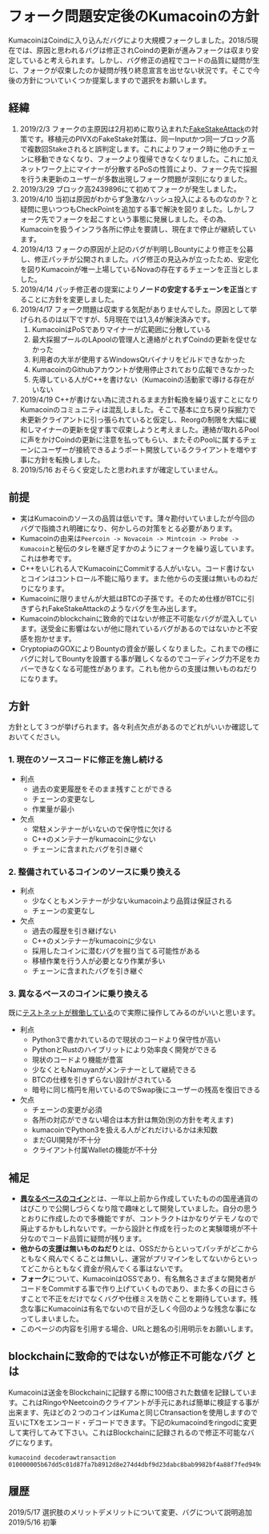 フォーク問題安定後のKumacoinの方針
====
KumacoinはCoindに入り込んだバグにより大規模フォークしました。2018/5現在では、原因と思われるバグは修正されCoindの更新が進みフォークは収まり安定していると考えられます。しかし、バグ修正の過程でコードの品質に疑問が生じ、フォークが収束したのか疑問が残り終息宣言を出せない状況です。そこで今後の方針についていくつか提案しますので選択をお願いします。

経緯
----
1. 2019/2/3 フォークの主原因は2月初めに取り込まれた[FakeStakeAttack](https://medium.com/@dsl_uiuc/fake-stake-attacks-on-chain-based-proof-of-stake-cryptocurrencies-b8b05723f806)の対策です。移植元のPIVXのFakeStake対策は、同一Inputかつ同一ブロック高で複数回Stakeされると誤判定します。これによりフォーク時に他のチェーンに移動できなくなり、フォークより復帰できなくなりました。これに加えネットワーク上にマイナーが分散するPoSの性質により、フォーク先で採掘を行う未更新のユーザーが多数出現しフォーク問題が深刻になりました。
2. 2019/3/29 ブロック高2439896にて初めてフォークが発生しました。
4. 2019/4/10 当初は原因がわからず急激なハッシュ投入によるものなのか？と疑問に思いつつもCheckPointを追加する事で解決を図りました。しかしフォーク先でフォークを起こすという事態に発展しました。その為、Kumacoinを扱うインフラ各所に停止を要請し、現在まで停止が継続しています。
5. 2019/4/13 フォークの原因が上記のバグが判明しBountyにより修正を公募し、修正パッチが公開されました。バグ修正の見込みが立ったため、安定化を図りKumacoinが唯一上場しているNovaの存在するチェーンを正当としました。
6. 2019/4/14 パッチ修正者の提案により**ノードの安定するチェーンを正当**とすることに方針を変更しました。
7. 2019/4/17 フォーク問題は収束する気配がありませんでした。原因として挙げられるのは以下ですが、5月現在では1,3,4が解決済みです。
    1. KumacoinはPoSでありマイナーが広範囲に分散している
    2. 最大採掘プールのLApoolの管理人と連絡がとれずCoindの更新を促せなかった
    3. 利用者の大半が使用するWindowsQtバイナリをビルドできなかった
    4. KumacoinのGithubアカウントが使用停止されており広報できなかった
    5. 先導している人がC++を書けない（Kumacoinの活動家で導ける存在がいない
8. 2019/4/19 C++が書けない為に流されるまま方針転換を繰り返すことになりKumacoinのコミュニティは混乱しました。そこで基本に立ち戻り採掘力で未更新クライアントに引っ張られていると仮定し、Reorgの制限を大幅に緩和しマイナーの更新を促す事で収束しようと考えました。連絡が取れるPoolに声をかけCoindの更新に注意を払ってもらい、またそのPoolに属するチェーンにユーザーが接続できるようポート開放しているクライアントを増やす事に方針を転換しました。
9. 2019/5/16 おそらく安定したと思われますが確定していません。

前提
----
* 実はKumacoinのソースの品質は低いです。薄々勘付いていましたが今回のバグで指摘され明確になり、何かしらの対策をとる必要があります。
* Kumacoinの由来は`Peercoin -> Novacoin -> Mintcoin -> Probe -> Kumacoin`と秘伝のタレを継ぎ足すかのようにフォークを繰り返しています。これは参考です。
* C++をいじれる人でKumacoinにCommitする人がいない。コード書けないとコインはコントロール不能に陥ります。また他からの支援は無いものねだりになります。
* Kumacoinに限りませんが大抵はBTCの子孫です。そのため仕様がBTCに引きずられFakeStakeAttackのようなバグを生み出します。
* Kumacoinのblockchainに致命的ではないが修正不可能なバグが混入しています。送受金に影響はないが他に隠れているバグがあるのではないかと不安感を抱かせます。
* CryptopiaのGOXによりBountyの資金が厳しくなりました。これまでの様にバグに対してBountyを設置する事が難しくなるのでコーディング力不足をカバーできなくなる可能性があります。これも他からの支援は無いものねだりになります。

方針
----
方針として３つが挙げられます。各々利点欠点があるのでどれがいいか確認しておいてください。

### 1. 現在のソースコードに修正を施し続ける
* 利点
    * 過去の変更履歴をそのまま残すことができる
    * チェーンの変更なし
    * 作業量が最小
* 欠点
    * 常駐メンテナーがいないので保守性に欠ける
    * C++のメンテナーがkumacoinに少ない
    * チェーンに含まれたバグを引き継ぐ

### 2. 整備されているコインのソースに乗り換える
* 利点
    * 少なくともメンテナーが少ないkumacoinより品質は保証される
    * チェーンの変更なし
* 欠点
    * 過去の履歴を引き継げない
    * C++のメンテナーがkumacoinに少ない
    * 採用したコインに潜むバグを掘り当てる可能性がある
    * 移植作業を行う人が必要となり作業が多い
    * チェーンに含まれたバグを引き継ぐ

### 3. 異なるベースのコインに乗り換える
既に[テストネットが稼働している](https://hackmd.io/s/SJwtbBpI4)ので実際に操作してみるのがいいと思います。
* 利点
    * Python3で書かれているので現状のコードより保守性が高い
    * PythonとRustのハイブリットにより効率良く開発ができる
    * 現状のコードより機能が豊富
    * 少なくともNamuyanがメンテナーとして継続できる
    * BTCの仕様を引きずらない設計がされている
    * 暗号に同じ楕円を用いているのでSwap後にユーザーの残高を復旧できる
* 欠点
    * チェーンの変更が必須
    * 各所の対応ができない場合は本方針は無効(別の方針を考えます)
    * kumacoinでPython3を扱える人がどれだけいるかは未知数
    * まだGUI開発が不十分
    * クライアント付属Walletの機能が不十分

補足
----
* [**異なるベースのコイン**](https://pycontract.tk)とは、一年以上前から作成していたものの国産通貨のはびこりで公開しづらくなり陰で趣味として開発していました。自分の思うとおりに作成したので多機能ですが、コントラクトはかなりゲテモノなので廃止するかもしれないです。一から設計と作成を行ったのと実験環境が不十分なのでコード品質に疑問が残ります。
* **他からの支援は無いものねだり**とは、OSSだからといってパッチがどこからともなく飛んでくることは無いし、運営がプリマインをしてないからといってどこからともなく資金が飛んでくる事はないです。
* **フォーク**について、KumacoinはOSSであり、有名無名さまざまな開発者がコードをCommitする事で作り上げていくものであり、また多くの目にさらすことで不正をだけでなくバグや仕様ミスを防ぐことを期待しています。残念な事にKumacoinは有名でないので目が乏しく今回のような残念な事になってしまいました。
* このページの内容を引用する場合、URLと題名の引用明示をお願いします。

blockchainに致命的ではないが修正不可能なバグ とは
----
Kumacoinは送金をBlockchainに記録する際に100倍された数値を記録しています。これはRingoやNeetcoinのクライアントが手元にあれば簡単に検証する事が出来ます、先ほどの２つのコインはKumaと同じCtransactionを使用しますので互いにTXをエンコード・デコードできます。下記のkumacoindをringodに変更して実行してみて下さい。これはBlockchainに記録されるので修正不可能なバグになります。
```bash=
kumacoind decoderawtransaction 010000005b67dd5c01d87fa7b8912d8e274d4dbf9d23dabc8bab9982bf4a88f7fed949d0901993b55e010000004a493046022100978dba5442aea2d451e7b5f2dfd66d6f8a99281ed210834bc89fc492eb1e382c022100d0de7f4bb594db7042dae20e0dd1cd7ad75025ecf661eaa25c009008b8e045a401ffffffff03000000000000000000b0709edf01000000232103fb5c0fa6d8fc31ee7ea9bf6fa2bba7fdae1afb41b7f2b821562f2ec798f8fcacace88a9edf01000000232103fb5c0fa6d8fc31ee7ea9bf6fa2bba7fdae1afb41b7f2b821562f2ec798f8fcacac00000000
```

履歴
----
2019/5/17 選択肢のメリットデメリットについて変更、バグについて説明追加
2019/5/16 初筆
